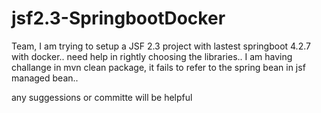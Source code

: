 # jsf2.3-SpringbootDocker

Team, I am trying to setup a JSF 2.3 project with lastest springboot 4.2.7 with docker.. need help in rightly choosing the libraries.. 
I am having challange in mvn clean package, it fails to refer to the spring bean in jsf managed bean.. 

any suggessions or committe will be helpful
